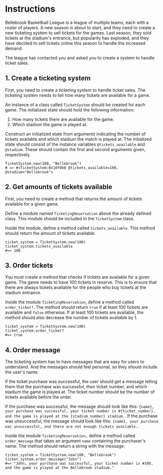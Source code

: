 # Instructions

Bellebrook Basketball League is a league of multiple teams, each with a roster of players.
A new season is about to start, and they need to create a new ticketing system to sell tickets for the games.
Last season, they sold tickets at the stadium's entrance, but popularity has exploded, and they have decided to sell tickets online this season to handle the increased demand.

The league has contacted you and asked you to create a system to handle ticket sales.

## 1. Create a ticketing system

First, you need to create a ticketing system to handle ticket sales.
The ticketing system needs to tell how many tickets are available for a game.

An instance of a class called `TicketSystem` should be created for each game.
The initialized state should hold the following information:

1. How many tickets there are available for the game.
2. Which stadium the game is played at.

Construct an initialized state from arguments indicating the number of tickets available and which stadium the match is played at.
The initialized state should consist of the instance variables `@tickets_available` and `@stadium`.
These should contain the first and second arguments given, respectively.

```crystal
TicketSystem.new(100, "Bellebrook")
# => #<TicketSystem:0x10f0b8 @tickets_available=100, @stadium="Bellebrook">
```

## 2. Get amounts of tickets available

First, you need to create a method that returns the amount of tickets available for a given game.

Define a module named `TicketingReservation` above the already defined class.
This module should be included in the `TicketSystem` class.

Inside the module, define a method called `tickets_available`.
This method should return the amount of tickets available.

```crystal
ticket_system = TicketSystem.new(100)
ticket_system.tickets_available
#=> 100
```

## 3. Order tickets

You must create a method that checks if tickets are available for a given game.
The game needs to have 100 tickets in reserve.
This is to ensure that there are always tickets available for the people who buy tickets at the stadium entrance.

Inside the module `TicketingReservation`, define a method called `order_ticket?`.
The method should return `true` if at least 100 tickets are available and `false` otherwise.
If at least 100 tickets are available, the method should also decrease the number of tickets available by 1.

```crystal
ticket_system = TicketSystem.new(100)
ticket_system.order_ticket?
#=> true
```

## 4. Order message

The ticketing system has to have messages that are easy for users to understand.
And the messages should feel personal, so they should include the user's name.

If the ticket purchase was successful, the user should get a message telling them that the purchase was successful, their ticket number, and which stadium the game is played at.
The ticket number should be the number of tickets available before the order.

If the purchase was successful, the message should look like this: `{name}, your purchase was successful, your ticket number is #{ticket_number}, and the game is played at the {stadium_number} stadium.`.
If the purchase was unsuccessful, the message should look like this: `{name}, your purchase was unsuccessful, and there are not enough tickets available.`.

Inside the module `TicketingReservation,` define a method called `order_message` that takes an argument `name` containing the purchaser's name.
The method should return a string with the message.

```crystal
ticket_system = TicketSystem.new(100, "Bellebrook")
ticket_system.order_message("John")
#=> "John, your purchase was successful, your ticket number is #100, and the game is played at the Bellebrook stadium."
```
